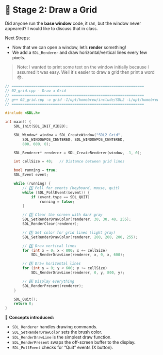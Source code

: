 # 🧮 **Stage 2: Draw a Grid**

Did anyone run the **base window** code, it ran, but the window never appeared? I would like to discuss that in class.

Next Streps:

- Now that we can open a window, let’s **render** something!
- We add a `SDL_Renderer` and draw horizontal/vertical lines every few pixels.

> Note: I wanted to print some text on the window initially because I assumed it was easy. Well it's easier to draw a grid then print a word 😳.

```cpp
// =============================================================
// 02_grid.cpp - Draw a Grid
// =============================================================
// g++ 02_grid.cpp -o grid -I/opt/homebrew/include/SDL2 -L/opt/homebrew/lib -lSDL2
// =============================================================

#include <SDL.h>

int main() {
    SDL_Init(SDL_INIT_VIDEO);

    SDL_Window* window = SDL_CreateWindow("SDL2 Grid",
        SDL_WINDOWPOS_CENTERED, SDL_WINDOWPOS_CENTERED,
        800, 600, 0);

    SDL_Renderer* renderer = SDL_CreateRenderer(window, -1, 0);

    int cellSize = 40;   // Distance between grid lines

    bool running = true;
    SDL_Event event;

    while (running) {
        // 1️⃣ Poll for events (keyboard, mouse, quit)
        while (SDL_PollEvent(&event)) {
            if (event.type == SDL_QUIT)
                running = false;
        }

        // 2️⃣ Clear the screen with dark gray
        SDL_SetRenderDrawColor(renderer, 30, 30, 40, 255);
        SDL_RenderClear(renderer);

        // 3️⃣ Set color for grid lines (light gray)
        SDL_SetRenderDrawColor(renderer, 200, 200, 200, 255);

        // 4️⃣ Draw vertical lines
        for (int x = 0; x < 800; x += cellSize)
            SDL_RenderDrawLine(renderer, x, 0, x, 600);

        // 5️⃣ Draw horizontal lines
        for (int y = 0; y < 600; y += cellSize)
            SDL_RenderDrawLine(renderer, 0, y, 800, y);

        // 6️⃣ Display everything
        SDL_RenderPresent(renderer);
    }

    SDL_Quit();
    return 0;
}
```

🧠 **Concepts introduced:**

- `SDL_Renderer` handles drawing commands.
- `SDL_SetRenderDrawColor` sets the brush color.
- `SDL_RenderDrawLine` is the simplest draw function.
- `SDL_RenderPresent` swaps the off-screen buffer to the display.
- `SDL_PollEvent` checks for “Quit” events (X button).
